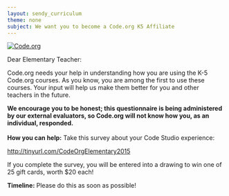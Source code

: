 ```yaml
---
layout: sendy_curriculum
theme: none
subject: We want you to become a Code.org K5 Affiliate
---
```


[![Code.org](/images/fit-48/logo.png)](/)


Dear Elementary Teacher:

Code.org needs your help in understanding how you are using the K-5 Code.org courses. As you know, you are among the first to use these courses. Your input will help us make them better for you and other teachers in the future. 

**We encourage you to be honest; this questionnaire is being administered by our external evaluators, so Code.org will not know how you, as an individual, responded.**
<br >
<br />
**How you can help:** Take this survey about your Code Studio experience: 

http://tinyurl.com/CodeOrgElementary2015

If you complete the survey, you will be entered into a drawing to win one of 25 gift cards, worth $20 each!
 
**Timeline:** 
Please do this as soon as possible!


